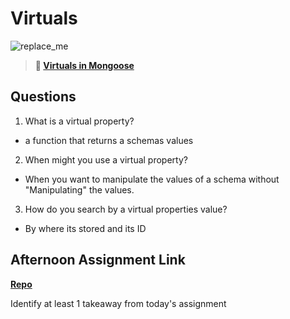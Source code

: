 # Virtuals

![replace_me](https://codeworks.blob.core.windows.net/public/assets/img/illustrations/placeholder.svg)

> **📖 [Virtuals in Mongoose](https://codeworksacademy.com/fs-student-guide/resources/wk5/04-Virtuals)**

## Questions

1. What is a virtual property?
  - a function that returns a schemas values

2. When might you use a virtual property? 
  - When you want to manipulate the values of a schema without "Manipulating" the values.

3. How do you search by a virtual properties value?
  - By where its stored and its ID

## Afternoon Assignment Link

**[Repo](https://github.com/ThomF/HACKATHON)**

Identify at least 1 takeaway from today's assignment
